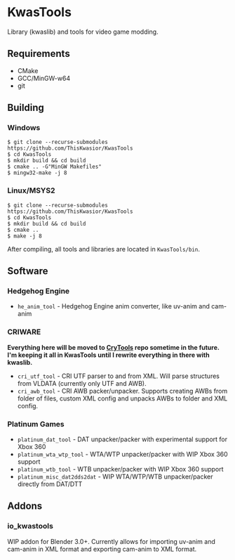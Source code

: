 # KwasTools
Library (kwaslib) and tools for video game modding.

## Requirements
* CMake
* GCC/MinGW-w64
* git

## Building

### Windows
```
$ git clone --recurse-submodules https://github.com/ThisKwasior/KwasTools
$ cd KwasTools
$ mkdir build && cd build
$ cmake .. -G"MinGW Makefiles"
$ mingw32-make -j 8
```

### Linux/MSYS2
```
$ git clone --recurse-submodules https://github.com/ThisKwasior/KwasTools
$ cd KwasTools
$ mkdir build && cd build
$ cmake ..
$ make -j 8
```

After compiling, all tools and libraries are located in `KwasTools/bin`.

## Software
### Hedgehog Engine
* `he_anim_tool` - Hedgehog Engine anim converter, like uv-anim and cam-anim

### CRIWARE
**Everything here will be moved to [CryTools](https://github.com/ThisKwasior/CryTools) repo sometime in the future. I'm keeping it all in KwasTools until I rewrite everything in there with kwaslib.**
* `cri_utf_tool` - CRI UTF parser to and from XML. Will parse structures from VLDATA (currently only UTF and AWB).
* `cri_awb_tool` - CRI AWB packer/unpacker. Supports creating AWBs from folder of files, custom XML config and unpacks AWBs to folder and XML config.

### Platinum Games
* `platinum_dat_tool` - DAT unpacker/packer with experimental support for Xbox 360
* `platinum_wta_wtp_tool` - WTA/WTP unpacker/packer with WIP Xbox 360 support
* `platinum_wtb_tool` - WTB unpacker/packer with WIP Xbox 360 support
* `platinum_misc_dat2dds2dat` - WIP WTA/WTP/WTB unpacker/packer directly from DAT/DTT

## Addons
### io_kwastools
WIP addon for Blender 3.0+. 
Currently allows for importing uv-anim and cam-anim in XML format and exporting cam-anim to XML format.
